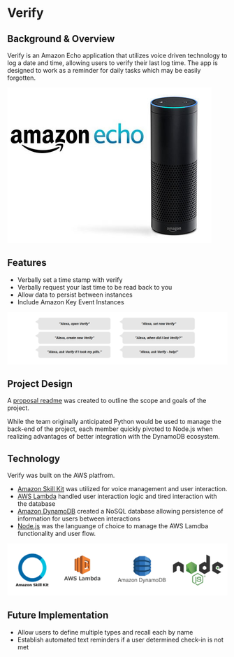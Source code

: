 # Verify

## Background & Overview

Verify is an Amazon Echo application that utilizes voice driven technology to log a date and time, allowing users to verify their last log time. The app is designed to work as a reminder for daily tasks which may be easily forgotten.

![Amazon Echo](./docs/echo.jpg)

## Features

- Verbally set a time stamp with verify
- Verbally request your last time to be read back to you
- Allow data to persist between instances
- Include Amazon Key Event Instances

![Utterances](./docs/utterances.png)

## Project Design

A [proposal readme](./docs/README.md) was created to outline the scope and goals of the project.

While the team originally anticipated Python would be used to manage the back-end of the project, each member quickly pivoted to Node.js when realizing advantages of better integration with the DynamoDB ecosystem.

## Technology

Verify was built on the AWS platfrom.

- [Amazon Skill Kit](https://developer.amazon.com/alexa-skills-kit) was utilized for voice management and user interaction.  
- [AWS Lambda](https://aws.amazon.com/lambda/) handled user interaction logic and tired interaction with the database
- [Amazon DynamoDB](https://aws.amazon.com/dynamodb/) created a NoSQL database allowing persistence of information for users between interactions
- [Node.js](https://nodejs.org/en/) was the languange of choice to manage the AWS Lamdba functionality and user flow.

![Technologies](./docs/technologies.png)

## Future Implementation

- Allow users to define multiple types and recall each by name
- Establish automated text reminders if a user determined check-in is not met
